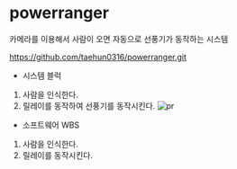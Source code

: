 # powerranger

카메라를 이용해서 사람이 오면 자동으로 선풍기가 동작하는 시스템

https://github.com/taehun0316/powerranger.git


- 시스템 블럭
1) 사람을 인식한다.
2) 릴레이를 동작하여 선풍기를 동작시킨다.
![pr](https://user-images.githubusercontent.com/152094/87104064-c63aa500-c291-11ea-8d2a-70f3f131c94f.png)


- 소프트웨어 WBS
1) 사람을 인식한다.
2) 릴레이를 동작시킨다.
